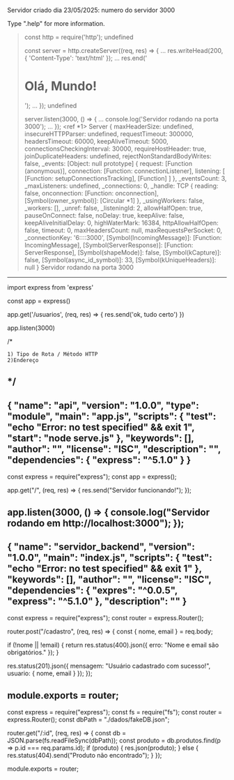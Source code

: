 Servidor criado dia 23/05/2025: numero do servidor 3000

Type ".help" for more information.
> const http = require('http');
undefined
>
> const server = http.createServer((req, res) => {
...   res.writeHead(200, { 'Content-Type': 'text/html' });
...   res.end('<h1>Olá, Mundo!</h1>');
... });
undefined
>
> server.listen(3000, () => {
...   console.log('Servidor rodando na porta 3000');
... });
<ref *1> Server {
  maxHeaderSize: undefined,
  insecureHTTPParser: undefined,
  requestTimeout: 300000,
  headersTimeout: 60000,
  keepAliveTimeout: 5000,
  connectionsCheckingInterval: 30000,
  requireHostHeader: true,
  joinDuplicateHeaders: undefined,
  rejectNonStandardBodyWrites: false,
  _events: [Object: null prototype] {
    request: [Function (anonymous)],
    connection: [Function: connectionListener],
    listening: [ [Function: setupConnectionsTracking], [Function] ]
  },
  _eventsCount: 3,
  _maxListeners: undefined,
  _connections: 0,
  _handle: TCP {
    reading: false,
    onconnection: [Function: onconnection],
    [Symbol(owner_symbol)]: [Circular *1]
  },
  _usingWorkers: false,
  _workers: [],
  _unref: false,
  _listeningId: 2,
  allowHalfOpen: true,
  pauseOnConnect: false,
  noDelay: true,
  keepAlive: false,
  keepAliveInitialDelay: 0,
  highWaterMark: 16384,
  httpAllowHalfOpen: false,
  timeout: 0,
  maxHeadersCount: null,
  maxRequestsPerSocket: 0,
  _connectionKey: '6::::3000',
  [Symbol(IncomingMessage)]: [Function: IncomingMessage],
  [Symbol(ServerResponse)]: [Function: ServerResponse],
  [Symbol(shapeMode)]: false,
  [Symbol(kCapture)]: false,
  [Symbol(async_id_symbol)]: 33,
  [Symbol(kUniqueHeaders)]: null
}
> Servidor rodando na porta 3000
-----------------------------------------------------------------------------------------------------------------------------
import express from 'express'

const app = express()

app.get('/usuarios', (req, res) => {
    res.send('ok, tudo certo')
})

app.listen(3000)


/*
   
    1) Tipo de Rota / Método HTTP
    2)Endereço

*/
-----------------------------------------------------------------------------------------------------------------------------
{
  "name": "api",
  "version": "1.0.0",
  "type": "module",
  "main": "app.js",
  "scripts": {
    "test": "echo \"Error: no test specified\" && exit 1",
    "start": "node serve.js"
  },
  "keywords": [],
  "author": "",
  "license": "ISC",
  "description": "",
  "dependencies": {
  "express": "^5.1.0"
  }
}
-----------------------------------------------------------------------------------------------------------------------------
const express = require("express");
const app = express();

app.get("/", (req, res) => {
  res.send("Servidor funcionando!");
});

app.listen(3000, () => {
  console.log("Servidor rodando em http://localhost:3000");
});
----------------------------------------------------------------------------------------------------------------------------
{
  "name": "servidor_backend",
  "version": "1.0.0",
  "main": "index.js",
  "scripts": {
    "test": "echo \"Error: no test specified\" && exit 1"
  },
  "keywords": [],
  "author": "",
  "license": "ISC",
  "dependencies": {
    "expres": "^0.0.5",
    "express": "^5.1.0"
  },
  "description": ""
}
----------------------------------------------------------------------------------------------------------------------------
const express = require("express");
const router = express.Router();

router.post("/cadastro", (req, res) => {
  const { nome, email } = req.body;

  if (!nome || !email) {
    return res.status(400).json({ erro: "Nome e email são obrigatórios." });
  }

  res.status(201).json({
    mensagem: "Usuário cadastrado com sucesso!",
    usuario: { nome, email }
  });
});

module.exports = router;
----------------------------------------------------------------------------------------------------------------------------
const express = require("express");
const fs = require("fs");
const router = express.Router();
const dbPath = "./dados/fakeDB.json";

router.get("/:id", (req, res) => {
  const db = JSON.parse(fs.readFileSync(dbPath));
  const produto = db.produtos.find(p => p.id === req.params.id);
  if (produto) {
    res.json(produto);
  } else {
    res.status(404).send("Produto não encontrado");
  }
});

module.exports = router;
